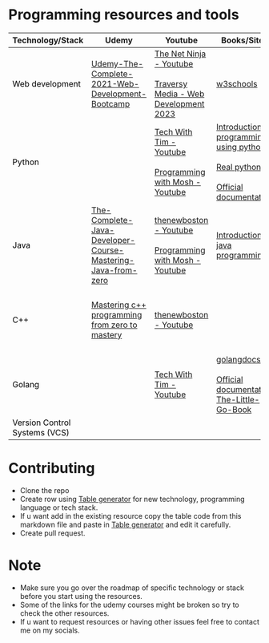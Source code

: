 # Programming resources and tools

<table class="tg">
<thead>
  <tr>
    <th class="tg-fymr">Technology/Stack</th>
    <th class="tg-0pky"><span style="font-weight:bold">Udemy</span></th>
    <th class="tg-0pky"><span style="font-weight:bold">Youtube</span></th>
    <th class="tg-0pky"><span style="font-weight:bold">Books/Sites</span></th>
    <th class="tg-0pky"><span style="font-weight:bold">Roadmap</span></th>
    <th class="tg-0pky" colspan="2"><span style="font-weight:bold">Tools/IDEs</span></th>
  </tr>
</thead>
<tbody>
  <tr>
    <td class="tg-0pky" rowspan="2"><span style="font-weight:400;font-style:normal;text-decoration:none;color:#000">Web development</span></td>
    <td class="tg-0pky" rowspan="2"><a href="https://www.1377x.to/torrent/4744978/Udemy-The-Complete-2021-Web-Development-Bootcamp/" target="_blank" rel="noopener noreferrer">Udemy-The-Complete-2021-Web-Development-Bootcamp</a></td>
    <td class="tg-0pky" rowspan="2"><a href="https://www.google.com/url?q=https://www.google.com/url?q%3Dhttps://www.youtube.com/channel/UCW5YeuERMmlnqo4oq8vwUpg%26amp;sa%3DD%26amp;source%3Deditors%26amp;ust%3D1679488522706014%26amp;usg%3DAOvVaw3NeHbjdqkN9vm5PwpWrQLU&sa=D&source=docs&ust=1679488522735798&usg=AOvVaw3t6g7lhpRFOYvfYMIb4OVo" target="_blank" rel="noopener noreferrer">The Net Ninja - Youtube</a><br><br><a href="https://youtu.be/u72H_zZzkcw" target="_blank" rel="noopener noreferrer">Traversy Media - Web Development 2023</a></td>
    <td class="tg-0pky" rowspan="2"><a href="https://www.w3schools.com/" target="_blank" rel="noopener noreferrer">w3schools</a></td>
    <td class="tg-0pky" rowspan="2"><a href="https://roadmap.sh/frontend" target="_blank" rel="noopener noreferrer">Frontend</a><br><a href="https://roadmap.sh/backend" target="_blank" rel="noopener noreferrer">Backend</a></td>
    <td class="tg-0pky">Browsers</td>
    <td class="tg-0pky"><a href="https://www.google.com/chrome/" target="_blank" rel="noopener noreferrer">Chrome</a>, <a href="https://www.mozilla.org/en-US/firefox/new/" target="_blank" rel="noopener noreferrer">Firefox</a></td>
  </tr>
  <tr>
    <td class="tg-0pky">Text editors</td>
    <td class="tg-0pky"><a href="https://code.visualstudio.com/" target="_blank" rel="noopener noreferrer">VSCode</a>, <a href="https://www.sublimetext.com/" target="_blank" rel="noopener noreferrer">Sublime text</a>, <a href="https://www.jetbrains.com/webstorm/" target="_blank" rel="noopener noreferrer">WebStorm</a></td>
  </tr>
  <tr>
    <td class="tg-0lax" rowspan="2"><span style="color:#000">Python</span></td>
    <td class="tg-0lax" rowspan="2"></td>
    <td class="tg-0lax" rowspan="2"><a href="https://www.youtube.com/channel/UC4JX40jDee_tINbkjycV4Sg" target="_blank" rel="noopener noreferrer">Tech With Tim - Youtube</a><br><br><a href="https://www.youtube.com/c/programmingwithmosh" target="_blank" rel="noopener noreferrer">Programming with Mosh - Youtube</a></td>
    <td class="tg-0lax" rowspan="2"><a href="https://t.me/c/1648701289/244" target="_blank" rel="noopener noreferrer">Introduction to programming using python</a><br><br><a href="https://t.me/myresarchive/245" target="_blank" rel="noopener noreferrer">Real python</a><br><br><a href="https://www.python.org/about/gettingstarted/" target="_blank" rel="noopener noreferrer">Official documentation</a></td>
    <td class="tg-0lax" rowspan="2"><a href="https://roadmap.sh/python" target="_blank" rel="noopener noreferrer">Python roadmap</a></td>
    <td class="tg-0lax">Interpreter</td>
    <td class="tg-0lax"><a href="https://www.python.org/" target="_blank" rel="noopener noreferrer">Python</a></td>
  </tr>
  <tr>
    <td class="tg-0lax">Text editor/ IDE</td>
    <td class="tg-0lax"><a href="https://code.visualstudio.com/" target="_blank" rel="noopener noreferrer">VSCode</a>, <a href="https://www.sublimetext.com/" target="_blank" rel="noopener noreferrer">Sublime text</a>, <a href="https://www.jetbrains.com/pycharm/" target="_blank" rel="noopener noreferrer">Pycharm</a></td>
  </tr>
  <tr>
    <td class="tg-0lax" rowspan="2"><span style="font-weight:400;font-style:normal;color:#000">Java</span></td>
    <td class="tg-0lax" rowspan="2"><a href="https://www.1377x.to/torrent/4998907/The-Complete-Java-Developer-Course-Mastering-Java-from-zero/" target="_blank" rel="noopener noreferrer">The-Complete-Java-Developer-Course-Mastering-Java-from-zero</a></td>
    <td class="tg-0lax" rowspan="2"><a href="https://www.youtube.com/user/thenewboston" target="_blank" rel="noopener noreferrer">thenewboston - Youtube</a><br><br><a href="https://www.youtube.com/c/programmingwithmosh" target="_blank" rel="noopener noreferrer">Programming with Mosh - Youtube</a></td>
    <td class="tg-0lax" rowspan="2"><a href="https://t.me/myresarchive/246" target="_blank" rel="noopener noreferrer">Introduction to java programming</a></td>
    <td class="tg-0lax" rowspan="2"><a href="https://roadmap.sh/java" target="_blank" rel="noopener noreferrer">Java roadmap</a></td>
    <td class="tg-0lax">Compiler</td>
    <td class="tg-0lax"><a href="https://www.oracle.com/java/technologies/downloads/" target="_blank" rel="noopener noreferrer">JDK</a></td>
  </tr>
  <tr>
    <td class="tg-0lax">IDE</td>
    <td class="tg-0lax"><a href="https://www.jetbrains.com/idea/" target="_blank" rel="noopener noreferrer">Intelij IDEA</a>, <a href="https://www.oracle.com/tools/technologies/netbeans-ide.html" target="_blank" rel="noopener noreferrer">Netbeans</a>, <a href="https://www.eclipse.org/downloads/" target="_blank" rel="noopener noreferrer">Eclipse</a></td>
  </tr>
  <tr>
    <td class="tg-0lax" rowspan="2"><span style="font-weight:400;font-style:normal;text-decoration:none;color:#000">C++</span></td>
    <td class="tg-0lax" rowspan="2"><a href="https://www.1377x.to/torrent/4863484/Udemy-Mastering-C-Programming-From-Zero-to-Hero/" target="_blank" rel="noopener noreferrer">Mastering c++ programming from zero to mastery</a></td>
    <td class="tg-0lax" rowspan="2"><a href="https://www.youtube.com/user/thenewboston" target="_blank" rel="noopener noreferrer">thenewboston - Youtube</a></td>
    <td class="tg-0lax" rowspan="2"></td>
    <td class="tg-0lax" rowspan="2"><a href="https://miro.com/app/board/o9J_lpap34Q=/" target="_blank" rel="noopener noreferrer">C++ roadmap</a></td>
    <td class="tg-0lax">Compiler</td>
    <td class="tg-0lax"><a href="https://sourceforge.net/projects/mingw/" target="_blank" rel="noopener noreferrer">Mingw</a>, <a href="https://gcc.gnu.org/" target="_blank" rel="noopener noreferrer">GCC and G++</a></td>
  </tr>
  <tr>
    <td class="tg-0lax">IDE</td>
    <td class="tg-0lax"><a href="https://www.codeblocks.org/" target="_blank" rel="noopener noreferrer">Codeblocks</a>, <a href="https://www.jetbrains.com/clion/" target="_blank" rel="noopener noreferrer">Clion</a>, <a href="https://sourceforge.net/projects/orwelldevcpp/" target="_blank" rel="noopener noreferrer">Dev cpp</a></td>
  </tr>
  <tr>
    <td class="tg-0lax" rowspan="2"><span style="color:#000">Golang</span></td>
    <td class="tg-0lax" rowspan="2"></td>
    <td class="tg-0lax" rowspan="2"><a href="https://www.youtube.com/channel/UC4JX40jDee_tINbkjycV4Sg" target="_blank" rel="noopener noreferrer">Tech With Tim - Youtube</a></td>
    <td class="tg-0lax" rowspan="2"><a href="https://golangdocs.com/" target="_blank" rel="noopener noreferrer">golangdocs</a><br><br><a href="https://go.dev/doc/" target="_blank" rel="noopener noreferrer">Official documentation</a><br><a href="https://www.openmymind.net/The-Little-Go-Book/" target="_blank" rel="noopener noreferrer">The-Little-Go-Book</a></td>
    <td class="tg-0lax" rowspan="2"><a href="https://roadmap.sh/golang" target="_blank" rel="noopener noreferrer">Golang roadmap</a></td>
    <td class="tg-0lax">Compiler</td>
    <td class="tg-0lax"><a href="https://go.dev/doc/install" target="_blank" rel="noopener noreferrer">Go</a></td>
  </tr>
  <tr>
    <td class="tg-0lax">IDE</td>
    <td class="tg-0lax"><a href="https://code.visualstudio.com/" target="_blank" rel="noopener noreferrer">VSCode</a> ,<a href="https://www.jetbrains.com/go/download/" target="_blank" rel="noopener noreferrer">Goland</a></td>
  </tr>
  <tr>
    <td class="tg-0lax"><span style="font-weight:400;font-style:normal;color:#000">Version Control Systems (VCS)</span></td>
    <td class="tg-0lax"></td>
    <td class="tg-0lax"></td>
    <td class="tg-0lax"></td>
    <td class="tg-0lax"></td>
    <td class="tg-0lax">Tool</td>
    <td class="tg-0lax"><a href="https://git-scm.com/" target="_blank" rel="noopener noreferrer">Git</a></td>
  </tr>
</tbody>
</table>

# Contributing 

- Clone the repo
- Create row using [Table generator](https://www.tablesgenerator.com/html_tables) for new technology, programming language or tech stack.
- If u want add in the existing resource copy the table code from this markdown file and paste in [Table generator](https://www.tablesgenerator.com/html_tables) and edit it carefully.
- Create pull request.

# Note

- Make sure you go over the roadmap of specific technology or stack before you start using the resources.
- Some of the links for the udemy courses might be broken so try to check the other resources.
- If u want to request resources or having other issues feel free to contact me on my socials.
